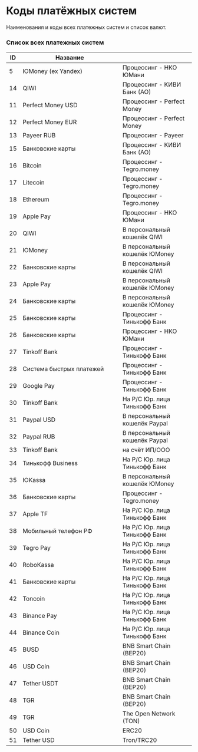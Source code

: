 # Коды платёжных систем

Наименования и коды всех платежных систем и список валют.

### Список всех платежных систем <a href="#_2" id="_2"></a>

<table><thead><tr><th>ID</th><th width="255.33333333333331">Название</th><th></th></tr></thead><tbody><tr><td>5</td><td>ЮMoney (ex Yandex)</td><td>Процессинг - НКО ЮМани</td></tr><tr><td>14</td><td>QIWI</td><td>Процессинг - КИВИ Банк (АО)</td></tr><tr><td>11</td><td>Perfect Money USD</td><td>Процессинг - Perfect Money</td></tr><tr><td>12</td><td>Perfect Money EUR</td><td>Процессинг - Perfect Money</td></tr><tr><td>13</td><td>Payeer RUB</td><td>Процессинг - Payeer</td></tr><tr><td>15</td><td>Банковские карты</td><td>Процессинг - КИВИ Банк (АО)</td></tr><tr><td>16</td><td>Bitcoin</td><td>Процессинг - Tegro.money</td></tr><tr><td>17</td><td>Litecoin</td><td>Процессинг - Tegro.money</td></tr><tr><td>18</td><td>Ethereum</td><td>Процессинг - Tegro.money</td></tr><tr><td>19</td><td>Apple Pay</td><td>Процессинг - НКО ЮМани</td></tr><tr><td>20</td><td>QIWI</td><td>В персональный кошелёк QIWI</td></tr><tr><td>21</td><td>ЮMoney</td><td>В персональный кошелёк ЮMoney</td></tr><tr><td>22</td><td>Банковские карты</td><td>В персональный кошелёк QIWI</td></tr><tr><td>23</td><td>Apple Pay</td><td>В персональный кошелёк ЮMoney</td></tr><tr><td>24</td><td>Банковские карты</td><td>В персональный кошелёк ЮMoney</td></tr><tr><td>25</td><td>Банковские карты</td><td>Процессинг - Тинькофф Банк</td></tr><tr><td>26</td><td>Банковские карты</td><td>Процессинг - НКО ЮМани</td></tr><tr><td>27</td><td>Tinkoff Bank</td><td>Процессинг - Тинькофф Банк</td></tr><tr><td>28</td><td>Система быстрых платежей</td><td>Процессинг - Тинькофф Банк</td></tr><tr><td>29</td><td>Google Pay</td><td>Процессинг - Тинькофф Банк</td></tr><tr><td>30</td><td>Tinkoff Bank</td><td>На Р/С Юр. лица Тинькофф Банк</td></tr><tr><td>31</td><td>Paypal USD</td><td>В персональный кошелёк Paypal</td></tr><tr><td>32</td><td>Paypal RUB</td><td>В персональный кошелёк Paypal</td></tr><tr><td>33</td><td>Tinkoff Bank</td><td>на счёт ИП/ООО</td></tr><tr><td>34</td><td>Тинькофф Business</td><td>На Р/С Юр. лица Тинькофф Банк</td></tr><tr><td>35</td><td>ЮKassa</td><td>В персональный кошелёк ЮMoney</td></tr><tr><td>36</td><td>Банковские карты</td><td>Процессинг - Tegro.money</td></tr><tr><td>37</td><td>Apple TF</td><td>На Р/С Юр. лица Тинькофф Банк</td></tr><tr><td>38</td><td>Мобильный телефон РФ</td><td>На Р/С Юр. лица Тинькофф Банк</td></tr><tr><td>39</td><td>Tegro Pay</td><td>На Р/С Юр. лица Тинькофф Банк</td></tr><tr><td>40</td><td>RoboKassa</td><td>На Р/С Юр. лица Тинькофф Банк</td></tr><tr><td>41</td><td>Банковские карты</td><td>На Р/С Юр. лица Тинькофф Банк</td></tr><tr><td>42</td><td>Toncoin</td><td>На Р/С Юр. лица Тинькофф Банк</td></tr><tr><td>43</td><td>Binance Pay</td><td>На Р/С Юр. лица Тинькофф Банк</td></tr><tr><td>44</td><td>Binance Coin</td><td>На Р/С Юр. лица Тинькофф Банк</td></tr><tr><td>45</td><td>BUSD</td><td>BNB Smart Chain (BEP20)</td></tr><tr><td>46</td><td>USD Coin</td><td>BNB Smart Chain (BEP20)</td></tr><tr><td>47</td><td>Tether USDT</td><td>BNB Smart Chain (BEP20)</td></tr><tr><td>48</td><td>TGR</td><td>BNB Smart Chain (BEP20)</td></tr><tr><td>49</td><td>TGR</td><td>The Open Network (TON)</td></tr><tr><td>50</td><td>USD Coin</td><td>ERC20</td></tr><tr><td>51</td><td>Tether USD</td><td>Tron/TRC20</td></tr></tbody></table>

